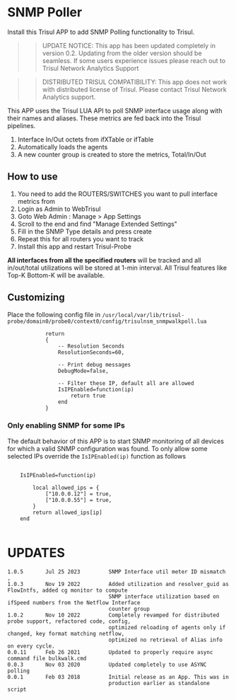 # SNMP Poller

Install this Trisul APP to add SNMP Polling functionality to Trisul.

>> UPDATE NOTICE: This app has been updated completely in version 0.2. Updating from the older version
>> should be seamless. If some users experience issues please reach out to Trisul Network Analytics Support

>> DISTRIBUTED TRISUL COMPATIBILITY: This app does not work with distributed license of Trisul. 
>> Please contact Trisul Network Analytics support. 

This APP uses the Trisul LUA API to poll SNMP interface usage along with their names and aliases. These metrics are fed back into the Trisul pipelines.

1. Interface In/Out octets  from ifXTable or ifTable
2. Automatically loads the agents 
3. A new counter group is created to store the metrics, Total/In/Out 


## How to use 

1. You need to add the ROUTERS/SWITCHES you want to pull interface metrics from
2. Login as Admin to WebTrisul
3. Goto Web Admin : Manage > App Settings 
4. Scroll to the end and find "Manage Extended Settings"
5. Fill in the SNMP Type details and press create
6. Repeat this for all routers you want to track
7. Install this app and restart Trisul-Probe

**All interfaces from all the specified routers** will be tracked and all in/out/total utilizations will be stored at 1-min interval. All Trisul features like Top-K Bottom-K will be available. 


## Customizing

Place the following config file in `/usr/local/var/lib/trisul-probe/domain0/probe0/context0/config/trisulnsm_snmpwalkpoll.lua` 


```
			return 
			{
                -- Resolution Seconds 
                ResolutionSeconds=60,
    
                -- Print debug messages 
                DebugMode=false,

                -- Filter these IP, default all are allowed 
                IsIPEnabled=function(ip)
                    return true
                end 
            }
```

### Only enabling SNMP for some IPs

The default behavior of this APP is to start SNMP monitoring of all devices for which a valid SNMP configuration was found.
To only allow some selected IPs override the `IsIPEnabled(ip)` function as follows

```

	IsIPEnabled=function(ip)
		
		local allowed_ips = {
			["10.0.0.12"] = true,
			["10.0.0.55"] = true,
		}
		return allowed_ips[ip]
	end 


```




UPDATES
=======

````
1.0.5		Jul 25 2023	        SNMP Interface util meter ID mismatch ,                                  
1.0.3		Nov 19 2022 		Added utilization and resolver_guid as FlowIntfs, added cg monitor to compute
                                SNMP interface utilization based on ifSpeed numbers from the Netflow Interface
								counter group
1.0.2		Nov 10 2022 		Completely revamped for distributed probe support, refactored code, config, 
                                optimized reloading of agents only if changed, key format matching netflow,
								optimized no retrieval of Alias info on every cycle.
0.0.11		Feb 26 2021			Updated to properly require async command file bulkwalk.cmd 
0.0.3		Nov 03 2020			Updated completely to use ASYNC polling 
0.0.1		Feb 03 2018			Initial release as an App. This was in 
                                production earlier as standalone script 
````


